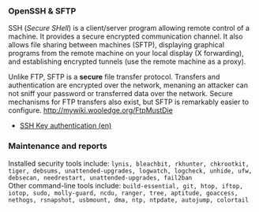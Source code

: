 ### OpenSSH & SFTP

SSH (_Secure SHell_) is a client/server program allowing remote control of a machine. It provides a secure encrypted communication channel. It also allows file sharing between machines (SFTP), displaying graphical programs from the remote machine on your local display (X forwarding), and establishing encrypted tunnels (use the remote machine as a proxy).

Unlike FTP, SFTP is a **secure** file transfer protocol. Transfers and authentication are encrypted over the network, menaning an attacker can not sniff your password or transferred data over the network. Secure mechanisms for FTP transfers also exist, but SFTP is remarkably easier to configure. http://mywiki.wooledge.org/FtpMustDie

 * [SSH Key authentication (en)](https://we.riseup.net/debian/ssh-key-authentication)

### Maintenance and reports

Installed security tools include: `lynis, bleachbit, rkhunter, chkrootkit, tiger, debsums, unattended-upgrades, logwatch, logcheck, unhide, ufw, debsecan, needrestart, unattended-upgrades, fail2ban`  
Other command-line tools include: `build-essential, git, htop, iftop, iotop, sudo, molly-guard, ncdu, ranger, tree, aptitude, goaccess, nethogs, rsnapshot, usbmount, dma, ntp, ntpdate, autojump, colortail`
